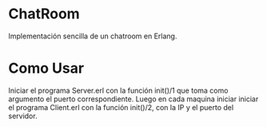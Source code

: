 # ChatRoom
Implementación sencilla de un chatroom en Erlang.

# Como Usar
Iniciar el programa Server.erl con la función init()/1 que toma como argumento el puerto correspondiente.
Luego en cada maquina iniciar iniciar el programa Client.erl con la función init()/2, con la IP y el puerto del servidor. 
